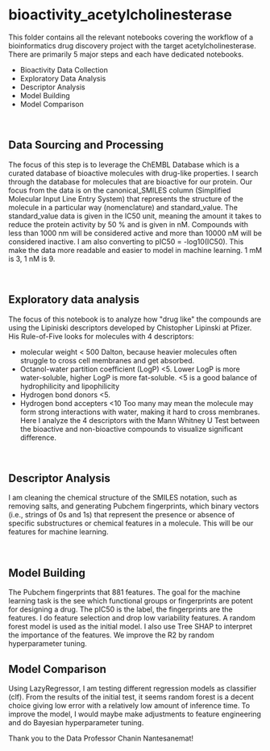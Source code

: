 # bioactivity_acetylcholinesterase

This folder contains all the relevant notebooks covering the workflow of a bioinformatics drug discovery project with the target acetylcholinesterase. There are primarily 5 major steps and each have dedicated notebooks.

 -  Bioactivity Data Collection
 -  Exploratory Data Analysis
 -  Descriptor Analysis
 -  Model Building
 -  Model Comparison
 
<br>

## Data Sourcing and Processing

The focus of this step is to leverage the ChEMBL Database which is a curated database of bioactive molecules with drug-like properties. I search through the database for molecules that are bioactive for our protein. Our focus from the data is on the canonical_SMILES column (Simplified Molecular Input Line Entry System) that represents the structure of the molecule in a particular way (nomenclature) and standard_value. The standard_value data is given in the IC50 unit, meaning the amount it takes to reduce the protein activity by 50 % and is given in nM. Compounds with less than 1000 nm will be considered active and more than 10000 nM will be considered inactive. I am also converting to pIC50 = -log10(IC50). This make the data more readable and easier to model in machine learning. 1 mM is 3, 1 nM is 9.

<br>

## Exploratory data analysis

The focus of this notebook is to  analyze how "drug like" the compounds are using the Lipiniski descriptors developed by Chistopher Lipinski at Pfizer. His Rule-of-Five looks for molecules with 4 descriptors:
- molecular weight < 500 Dalton, because heavier molecules often struggle to cross cell membranes and get absorbed.
- Octanol-water partition coefficient (LogP) <5. Lower LogP is more water-soluble, higher LogP is more fat-soluble. <5 is a good balance of hydrophilicity and lipophilicity
- Hydrogen bond donors <5. 
- Hydrogen bond accepters <10
Too many may mean the molecule may form strong interactions with water, making it hard to cross membranes.
Here I analyze the 4 descriptors with the Mann Whitney U Test between the bioactive and non-bioactive compounds to visualize significant difference.

<br>

## Descriptor Analysis

I am cleaning the chemical structure of the SMILES notation, such as removing salts, and generating Pubchem fingerprints, which binary vectors (i.e., strings of 0s and 1s) that represent the presence or absence of specific substructures or chemical features in a molecule. This will be our features for machine learning.

<br>

## Model Building

The Pubchem fingerprints that 881 features. The goal for the machine learning task is the see which functional groups or fingerprints are potent for designing a drug. The pIC50 is the label, the fingerprints are the features. I do feature selection and drop low variability features. A random forest model is used as the initial model. I also use Tree SHAP to interpret the importance of the features. We improve the R2 by random hyperparameter tuning.
<br>

## Model Comparison
Using LazyRegressor, I am testing different regression models as classifier (clf). From the results of the initial test, it seems random forest is a decent choice giving low error with a relatively low amount of inference time. To improve the model, I would maybe make adjustments to feature engineering and do Bayesian hyperparameter tuning. 


Thank you to the Data Professor Chanin Nantesanemat!